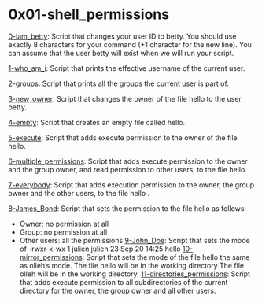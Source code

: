 # 0x01-shell_permissions  

[0-iam_betty](https://github.com/vessoutraore/alx-system_engineering-devops/tree/master/0x01-shell_permissions/0-iam_betty "0-iam_betty"): Script that changes your user ID to betty. You should use exactly 8 characters for your command (+1 character for the new line). You can assume that the user betty will exist when we will run your script.

[1-who_am_i](https://github.com/vessoutraore/alx-system_engineering-devops/tree/master/0x01-shell_permissions/1-who_am_i "1-who_am_i"): Script that prints the effective username of the current user.

[2-groups](https://github.com/vessoutraore/alx-system_engineering-devops/tree/master/0x01-shell_permissions/2-groups "2-groups"): Script that prints all the groups the current user is part of.

[3-new_owner](https://github.com/vessoutraore/alx-system_engineering-devops/tree/master/0x01-shell_permissions/3-new_owner "3-new_owner"): Script that changes the owner of the file hello to the user betty.

[4-empty](https://github.com/vessoutraore/alx-system_engineering-devops/tree/master/0x01-shell_permissions/4-empty "4-empty"): Script that creates an empty file called hello.

[5-execute](https://github.com/vessoutraore/alx-system_engineering-devops/tree/master/0x01-shell_permissions/5-execute "5-execute"): Script that adds execute permission to the owner of the file hello.

[6-multiple_permissions](https://github.com/vessoutraore/alx-system_engineering-devops/tree/master/0x01-shell_permissions/6-multiple_permissions "6-multiple_permissions"): Script that adds execute permission to the owner and the group owner, and read permission to other users, to the file hello.

[7-everybody](https://github.com/vessoutraore/alx-system_engineering-devops/tree/master/0x01-shell_permissions/7-everybody "7-everybody"): Script that adds execution permission to the owner, the group owner and the other users, to the file hello . 

[8-James_Bond](https://github.com/vessoutraore/alx-system_engineering-devops/tree/master/0x01-shell_permissions/8-James_Bond "8-James_Bond"): Script that sets the permission to the file hello as follows:
* Owner: no permission at all
* Group: no permission at all
* Other users: all the permissions
[9-John_Doe](https://github.com/vessoutraore/alx-system_engineering-devops/tree/master/0x01-shell_permissions/9-John_Doe "9-John_Doe"): Script that sets the mode of -rwxr-x-wx 1 julien julien 23 Sep 20 14:25 hello
[10-mirror_permissions](https://github.com/vessoutraore/alx-system_engineering-devops/tree/master/0x01-shell_permissions/10-mirror_permissions "10-mirror_permissions"): Script that sets the mode of the file hello the same as olleh’s mode. The file hello will be in the working directory The file olleh will be in the working directory. 
[11-directories_permissions](https://github.com/vessoutraore/alx-system_engineering-devops/tree/master/0x01-shell_permissions/11-directories_permissions "11-directories_permissions"): Script that  adds execute permission to all subdirectories of the current directory for the owner, the group owner and all other users.
